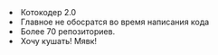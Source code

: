 <li>
Котокодер 2.0
</li>
<li>
Главное не обосратся во время написания кода
</li>
<li>
Более 70 репозиториев.
</li>
<li>
 Хочу кушать! Мявк!
</li>
